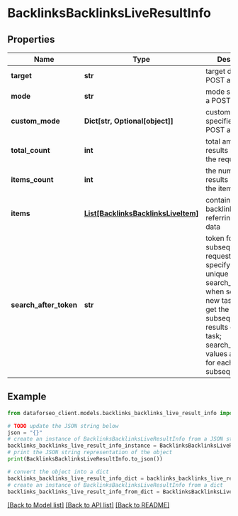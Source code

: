 # BacklinksBacklinksLiveResultInfo


## Properties

Name | Type | Description | Notes
------------ | ------------- | ------------- | -------------
**target** | **str** | target domain in a POST array | [optional] 
**mode** | **str** | mode specified in a POST array | [optional] 
**custom_mode** | **Dict[str, Optional[object]]** | custom mode specified in a POST array | [optional] 
**total_count** | **int** | total amount of results relevant the request | [optional] 
**items_count** | **int** | the number of results returned in the items array | [optional] 
**items** | [**List[BacklinksBacklinksLiveItem]**](BacklinksBacklinksLiveItem.md) | contains relevant backlinks and referring domains data | [optional] 
**search_after_token** | **str** | token for subsequent requests by specifying the unique search_after_token when setting a new task, you will get the subsequent results of the initial task; search_after_token values are unique for each subsequent task | [optional] 

## Example

```python
from dataforseo_client.models.backlinks_backlinks_live_result_info import BacklinksBacklinksLiveResultInfo

# TODO update the JSON string below
json = "{}"
# create an instance of BacklinksBacklinksLiveResultInfo from a JSON string
backlinks_backlinks_live_result_info_instance = BacklinksBacklinksLiveResultInfo.from_json(json)
# print the JSON string representation of the object
print(BacklinksBacklinksLiveResultInfo.to_json())

# convert the object into a dict
backlinks_backlinks_live_result_info_dict = backlinks_backlinks_live_result_info_instance.to_dict()
# create an instance of BacklinksBacklinksLiveResultInfo from a dict
backlinks_backlinks_live_result_info_from_dict = BacklinksBacklinksLiveResultInfo.from_dict(backlinks_backlinks_live_result_info_dict)
```
[[Back to Model list]](../README.md#documentation-for-models) [[Back to API list]](../README.md#documentation-for-api-endpoints) [[Back to README]](../README.md)


